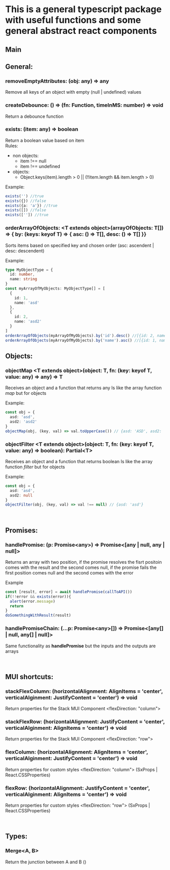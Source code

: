 # This is a general typescript package with useful functions and some general abstract react components


## Main

## General:

### removeEmptyAttributes: (obj: any) => any
Remove all keys of an object with empty (null | undefined) values

### createDebounce: () => (fn: Function, timeInMS: number) => void
Return a debounce function

### exists: (item: any) => boolean
Return a boolean value based on item <br>
Rules:
  - non objects:
    - item !== null
    - item !== undefined
  - objects:
    - Object.keys(item).length > 0 || (!!item.length && item.length > 0)

Example:
```typescript
exists('') //true
exists({}) //false
exists({a: 'a'}) //true
exists([]) //false
exists(['']) //true
```

### orderArrayOfObjects: \<T extends object\>(arrayOfObjects: T[]) => { by: (keys: keyof T) => { asc: () => T[], desc: () => T[] }}
Sorts items based on specified key and chosen order (asc: ascendent | desc: descendent)

Example:
```typescript
type MyObjectType = {
  id: number,
  name: string
}
const myArrayOfMyObjects: MyObjectType[] = [
  {
    id: 1,
    name: 'asd'
  },
  {
    id: 2,
    name: 'asd2'
  }
]
orderArrayOfObjects(myArrayOfMyObjects).by('id').desc() //[{id: 2, name: 'asd2'}, {id: 1, name: 'asd'}]
orderArrayOfObjects(myArrayOfMyObjects).by('name').asc() //[{id: 1, name: 'asd'}, {id: 2, name: 'asd2'}]
```

## Objects:

### objectMap \<T extends object\>(object: T, fn: (key: keyof T, value: any) => any) => T
Receives an object and a function that returns any
Is like the array function _map_ but for objects

Example: 
```typescript
const obj = {
  asd: 'asd',
  asd2: 'asd2'
}
objectMap(obj, (key, val) => val.toUpperCase()) // {asd: 'ASD', asd2: 'ASD2'}
```

### objectFilter \<T extends object\>(object: T, fn: (key: keyof T, value: any) => boolean): Partial\<T\>
Receives an object and a function that returns boolean
Is like the array function _filter_ but for objects

Example: 
```typescript
const obj = {
  asd: 'asd',
  asd2: null
}
objectFilter(obj, (key, val) => val !== null) // {asd: 'asd'}
```

<br>

## Promises:

### handlePromise: (p: Promise\<any\>) => Promise\<[any | null, any | null]\>

Returns an array with two position, if the promise resolves the fisrt positoin comes with the result and the second comes null, if the promise fails the first position comes null and the second comes with the error

Example
```typescript
const [result, error] = await handlePromise(callToAPI())
if(!!error && exists(error)){
  alert(error.message)
  return
}
doSomethingWithResult(result)
```

### handlePromiseChain: (...p: Promise\<any\>[]) => Promise\<[any[] | null, any[] | null]\>
Same functionality as **handlePromise** but the inputs and the outputs are arrays

<br>

## MUI shortcuts:

### stackFlexColumn: (horizontalAlignment: AlignItems = 'center', verticalAlginment: JustifyContent = 'center') => void

Return properties for the Stack MUI Component \<flexDirection: "column"\>


### stackFlexRow: (horizontalAlignment: JustifyContent = 'center', verticalAlginment: AlignItems = 'center') => void

Return properties for the Stack MUI Component \<flexDirection: "row"\>

### flexColumn: (horizontalAlignment: AlignItems = 'center', verticalAlginment: JustifyContent = 'center') => void
Return properties for custom styles \<flexDirection: "column"\> (SxProps | React.CSSProperties)

### flexRow: (horizontalAlignment: JustifyContent = 'center', verticalAlginment: AlignItems = 'center') => void
Return properties for custom styles \<flexDirection: "row"\> (SxProps | React.CSSProperties)

<br>

## Types:

### Merge\<A, B\>
Return the junction  between A and B ()